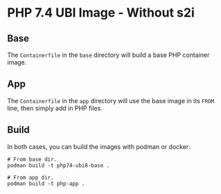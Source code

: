 # PHP 7.4 UBI Image - Without s2i

## Base

The `Containerfile` in the `base` directory will build a base PHP container image.

## App

The `Containerfile` in the `app` directory will use the base image in its `FROM` line, then simply add in PHP files.


## Build

In both cases, you can build the images with podman or docker:

```
# From base dir.
podman build -t php74-ubi8-base .

# From app dir.
podman build -t php-app .
```
